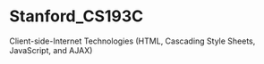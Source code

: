 # Stanford_CS193C
Client-side-Internet Technologies (HTML, Cascading Style Sheets, JavaScript, and AJAX)
